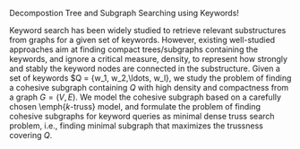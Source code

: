 Decompostion Tree and Subgraph Searching using Keywords!

Keyword search has been widely studied to retrieve relevant substructures from graphs for a given set of keywords. 
However, existing well-studied approaches aim at finding compact trees/subgraphs containing the keywords, and ignore a critical measure, density, to represent how strongly and stably the keyword nodes are connected in the substructure.
Given a set of keywords $Q = \{w_1, w_2,\ldots, w_l\}, we study the problem of finding a cohesive subgraph containing $Q$ with high density and compactness from a graph $G=(V,E)$. 
We model the cohesive subgraph based on a carefully chosen \emph{$k$-truss} model, and formulate the problem of finding cohesive subgraphs for keyword queries as minimal dense truss search problem, i.e., finding minimal subgraph that maximizes the trussness covering $Q$. 

